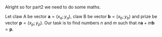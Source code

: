 Alright so for part2 we need to do some maths.

Let claw A be vector $\bm{a} = (x_a; y_a)$, claw B be vector $\bm{b} = (x_b; y_b)$ and prize be vector $\bm{p} = (x_p; y_p)$. Our task is to find numbers $n$ and $m$ such that $n \bm{a} + m \bm{b} = \bm{p}$.
